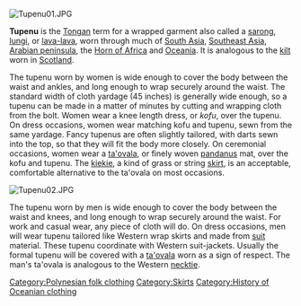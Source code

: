 ![](Tupenu01.JPG "Tupenu01.JPG")

**Tupenu** is the [Tongan](Tongan_language "wikilink") term for a
wrapped garment also called a [sarong](sarong "wikilink"),
[lungi](lungi "wikilink"), or [lava-lava](lava-lava "wikilink"), worn
through much of [South Asia](South_Asia "wikilink"), [Southeast
Asia](Southeast_Asia "wikilink"), [Arabian
peninsula](Arabian_peninsula "wikilink"), the [Horn of
Africa](Horn_of_Africa "wikilink") and [Oceania](Oceania "wikilink"). It
is analogous to the [kilt](kilt "wikilink") worn in
[Scotland](Scotland "wikilink").

The tupenu worn by women is wide enough to cover the body between the
waist and ankles, and long enough to wrap securely around the waist. The
standard width of cloth yardage (45 inches) is generally wide enough, so
a tupenu can be made in a matter of minutes by cutting and wrapping
cloth from the bolt. Women wear a knee length dress, or *kofu*, over the
tupenu. On dress occasions, women wear matching kofu and tupenu, sewn
from the same yardage. Fancy tupenus are often slightly tailored, with
darts sewn into the top, so that they will fit the body more closely. On
ceremonial occasions, women wear a [ta'ovala](ta'ovala "wikilink"), or
finely woven [pandanus](pandanus "wikilink") mat, over the kofu and
tupenu. The [kiekie](kiekie_(clothing) "wikilink"), a kind of grass or
string [skirt](skirt "wikilink"), is an acceptable, comfortable
alternative to the ta'ovala on most occasions.

![](Tupenu02.JPG "Tupenu02.JPG")

The tupenu worn by men is wide enough to cover the body between the
waist and knees, and long enough to wrap securely around the waist. For
work and casual wear, any piece of cloth will do. On dress occasions,
men will wear tupenu tailored like Western wrap skirts and made from
[suit](suit_(clothing) "wikilink") material. These tupenu coordinate
with Western suit-jackets. Usually the formal tupenu will be covered
with a [ta'ovala](ta'ovala "wikilink") worn as a sign of respect. The
man's ta'ovala is analogous to the Western
[necktie](necktie "wikilink").

[Category:Polynesian folk
clothing](Category:Polynesian_folk_clothing "wikilink")
[Category:Skirts](Category:Skirts "wikilink") [Category:History of
Oceanian clothing](Category:History_of_Oceanian_clothing "wikilink")